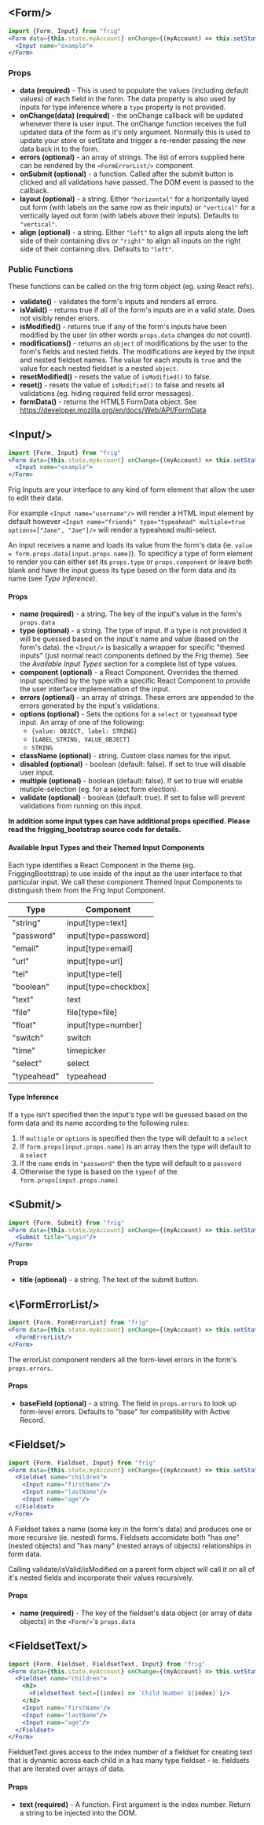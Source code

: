 ## \<Form/\>

```jsx
import {Form, Input} from "frig"
<Form data={this.state.myAccount} onChange={(myAccount) => this.setState({myAccount})}>
  <Input name="example">
</Form>
```

### Props

* **data (required)** - This is used to populate the values (including default values) of each field in the form. The data property is also used by inputs for type inference where a `type` property is not provided.
* **onChange(data) (required)** - the onChange callback will be updated whenever there is user input. The onChange function receives the full updated data of the form as it's only argument. Normally this is used to update your store or setState and trigger a re-render passing the new data back in to the form.
* **errors (optional)** - an array of strings. The list of errors supplied here can be rendered by the `<FormErrorList/>` component.
* **onSubmit (optional)** - a function. Called after the submit button is clicked and all validations have passed. The DOM event is passed to the callback.
* **layout (optional)**  - a string. Either `"horizontal"` for a horizontally layed out form (with labels on the same row as their inputs) or `"vertical"` for a vertically layed out form (with labels above their inputs). Defaults to `"vertical"`.
* **align (optional)** - a string. Either `"left"` to align all inputs along the left side of their containing divs or `"right"` to align all inputs on the right side of their containing divs. Defaults to `"left"`.

### Public Functions

These functions can be called on the frig form object (eg. using React refs).

* **validate()** - validates the form's inputs and renders all errors.
* **isValid()** - returns true if all of the form's inputs are in a valid state. Does not visibly render errors.
* **isModified()** - returns true if any of the form's inputs have been modified by the user (in other words `props.data` changes do not count).
* **modifications()** - returns an `object` of modifications by the user to the form's fields and nested fields. The modifications are keyed by the input and nested fieldset names. The value for each inputs is `true` and the value for each nested fieldset is a nested `object`.
* **resetModified()** - resets the value of `isModified()` to false.
* **reset()** - resets the value of `isModified()` to false and resets all validations (eg. hiding required feild error messages).
* **formData()** - returns the HTML5 FormData object. See https://developer.mozilla.org/en/docs/Web/API/FormData

## \<Input/\>

```jsx
import {Form, Input} from "frig"
<Form data={this.state.myAccount} onChange={(myAccount) => this.setState({myAccount})}>
  <Input name="example">
</Form>
```

Frig Inputs are your interface to any kind of form element that allow the user to edit their data.

For example `<Input name="username"/>` will render a HTML input element by default however `<Input name="friends" type="typeahead" multiple=true options=["Jane", "Joe"]/>` will render a typeahead multi-select.

An input receives a name and loads its value from the form's data (ie. `value = form.props.data[input.props.name]`). To specificy a type of form element to render you can either set its `props.type` or `props.component` or leave both blank and have the input guess its type based on the form data and its name (see *Type Inference*).

#### Props
* **name (required)** - a string. The key of the input's value in the form's `props.data`
* **type (optional)** - a string. The type of input. If a type is not provided it will be guessed based on the input's name and value (based on the form's data). the `<Input/>` is basically a wrapper for specific "themed inputs" (just normal react components defined by the Frig theme). See the *Available Input Types* section for a complete list of type values.
* **component (optional)** - a React Component. Overrides the themed input specified by the type with a specific React Component to provide the user interface implementation of the input.
* **errors (optional)** - an array of strings. These errors are appended to the errors generated by the input's validations.
* **options (optional)** - Sets the options for a `select` or `typeahead` type input. An array of one of the following:
    * `{value: OBJECT, label: STRING}`
    * `[LABEL_STRING, VALUE_OBJECT]`
    * `STRING`
* **className (optional)** - string. Custom class names for the input.
* **disabled (optional)** - boolean (default: false). If set to true will disable user input.
* **multiple (optional)** - boolean (default: false). If set to true will enable mutiple-selection (eg. for a select form election).
* **validate (optional)** - boolean (default: true). If set to false will prevent validations from running on this input.

**In addition some input types can have additional props specified. Please read the frigging_bootstrap source code for details.**

#### Available Input Types and their Themed Input Components

Each type identifies a React Component in the theme (eg. FriggingBootstrap) to use inside of the input as the user interface to that particular input. We call these component Themed Input Components to distinguish them from the Frig Input Component.

| Type            | Component              |
|---------------- | ---------------------- |
|"string"         | input[type=text]       |
|"password"       | input[type=password]   |
|"email"          | input[type=email]      |
|"url"            | input[type=url]        |
|"tel"            | input[type=tel]        |
|"boolean"        | input[type=checkbox]   |
|"text"           | text                   |
|"file"           | file[type=file]        |
|"float"          | input[type=number]     |
|"switch"         | switch                 |
|"time"           | timepicker             |
|"select"         | select                 |
|"typeahead"      | typeahead              |


#### Type Inference

If a `type` isn't specified then the input's type will be guessed based on the form data and its name according to the following rules:

1. If `multiple` or `options` is specified then the type will default to a `select`
2. If `form.props[input.props.name]` is an array then the type will default to a `select`
3. If the `name` ends in `"password"` then the type will default to a `password`
4. Otherwise the type is based on the `typeof` of the `form.props[input.props.name]`

## \<Submit/\>

```jsx
import {Form, Submit} from "frig"
<Form data={this.state.myAccount} onChange={(myAccount) => this.setState({myAccount})}>
  <Submit title="Login"/>
</Form>
```

#### Props
* **title (optional)** - a string. The text of the submit button.

## <\FormErrorList/\>

```jsx
import {Form, FormErrorList} from "frig"
<Form data={this.state.myAccount} onChange={(myAccount) => this.setState({myAccount})}>
  <FormErrorList/>
</Form>
```

The errorList component renders all the form-level errors in the form's `props.errors`.

#### Props
* **baseField (optional)** - a string. The field in `props.errors` to look up form-level errors. Defaults to "base" for compatibility with Active Record.

## \<Fieldset/\>

```jsx
import {Form, Fieldset, Input} from "frig"
<Form data={this.state.myAccount} onChange={(myAccount) => this.setState({myAccount})}>
  <Fieldset name="children">
    <Input name="firstName"/>
    <Input name="lastName"/>
    <Input name="age"/>
  </Fieldset>
</Form>
```

A Fieldset takes a name (some key in the form's data) and produces one or more recursive (ie. nested) forms. Fieldsets accomidate both "has one" (nested objects) and "has many" (nested arrays of objects) relationships in form data.

Calling validate/isValid/isModified on a parent form object will call it on all of it's nested fields and incorporate their values recursively.

#### Props
* **name (required)** - The key of the fieldset's data object (or array of data objects) in the `<Form/>`'s `props.data`

## \<FieldsetText/\>

```jsx
import {Form, Fieldset, FieldsetText, Input} from "frig"
<Form data={this.state.myAccount} onChange={(myAccount) => this.setState({myAccount})}>
  <Fieldset name="children">
    <h2>
      <FieldsetText text={(index) => `Child Number ${index}`}/>
    </h2>
    <Input name="firstName"/>
    <Input name="lastName"/>
    <Input name="age"/>
  </Fieldset>
</Form>
```

FieldsetText gives access to the index number of a fieldset for creating text that is dynamic across each child in a has many type fieldset - ie. fieldsets that are iterated over arrays of data.

#### Props
* **text (required)** - A function. First argument is the index number. Return a string to be injected into the DOM.

